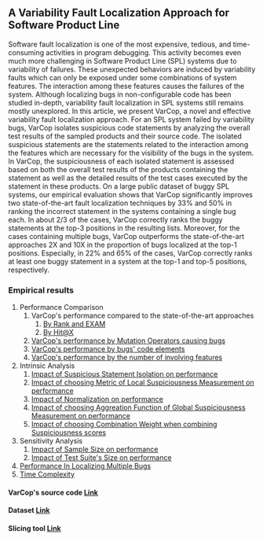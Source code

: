## A Variability Fault Localization Approach for Software Product Line

Software fault localization is one of the most expensive, tedious, and time-consuming activities in program debugging. This activity becomes even much more challenging in Software Product Line (SPL) systems due to variability of failures. These unexpected behaviors are induced by variability faults which can only be exposed under some combinations of system features. The interaction among these features causes the failures of the system.  Although localizing bugs in non-configurable code has been studied in-depth, variability fault localization in SPL systems still remains mostly unexplored. In this article, we present VarCop, a novel and effective variability fault localization approach. For an SPL system failed by variability bugs, VarCop isolates suspicious code statements by analyzing the overall test results of the sampled products and their source code. The isolated suspicious statements are the statements related to the interaction among the features which are necessary for the visibility of the bugs in the system. In VarCop, the suspiciousness of each isolated statement is assessed based on both the overall test results of the products containing the statement as well as the detailed results of the test cases executed by the statement in these products. On a large public dataset of buggy SPL systems, our empirical evaluation shows that VarCop significantly improves two state-of-the-art fault localization techniques by 33% and 50% in ranking the incorrect statement in the systems containing a single bug each. In about 2/3 of the cases, VarCop correctly ranks the buggy statements at the top-3 positions in the resulting lists. Moreover, for the cases containing multiple bugs, VarCop outperforms the state-of-the-art approaches 2X and 10X in the proportion of bugs localized at the top-1 positions. Especially, in 22% and 65% of the cases, VarCop correctly ranks at least one buggy statement in a system at the top-1 and top-5 positions, respectively. 

### Empirical results
1. Performance Comparison
    1. VarCop's performance compared to the state-of-the-art approaches 
        1. [By Rank and EXAM](https://github.com/ttrangnguyen/VARCOP/blob/gh-pages/experiment_results/Analysis/SINGLE_BUG/PERFORMANCE%20COMPARISON/performance_comparsion.xlsx)
        2. [By Hit@X](https://github.com/ttrangnguyen/VARCOP/blob/gh-pages/experiment_results/Analysis/SINGLE_BUG/PERFORMANCE%20COMPARISON/Hit%40X.xlsx)
    1. [VarCop's performance by Mutation Operators causing bugs](https://github.com/ttrangnguyen/VARCOP/blob/gh-pages/experiment_results/Analysis/SINGLE_BUG/PERFORMANCE%20COMPARISON/performance_mutation_operators.xlsx)
    1. [VarCop's performance by bugs' code elements](https://github.com/ttrangnguyen/VARCOP/blob/gh-pages/experiment_results/Analysis/SINGLE_BUG/PERFORMANCE%20COMPARISON/performance_code_elements.xlsx)
    1. [VarCop's performance by the number of involving features](https://github.com/ttrangnguyen/VARCOP/blob/gh-pages/experiment_results/Analysis/SINGLE_BUG/PERFORMANCE%20COMPARISON/performance_num_of_involving_features.xlsx)
1. Intrinsic Analysis
    1. [Impact of Suspicious Statement Isolation on performance](https://github.com/ttrangnguyen/VARCOP/blob/gh-pages/experiment_results/Analysis/SINGLE_BUG/INTRINSIC%20ANALYSIS/Suspicious_statements_isolation_impact.xlsx)
    1. [Impact of choosing Metric of Local Suspiciousness Measurement on performance](https://github.com/ttrangnguyen/VARCOP/blob/gh-pages/experiment_results/Analysis/SINGLE_BUG/PERFORMANCE%20COMPARISON/performance_comparsion.xlsx)
    1. [Impact of Normalization on performance](https://github.com/ttrangnguyen/VARCOP/blob/gh-pages/experiment_results/Analysis/SINGLE_BUG/INTRINSIC%20ANALYSIS/Normalization%20Impact.xlsx)
    1. [Impact of choosing Aggreation Function of Global Suspiciousness Measurement on performance](https://github.com/ttrangnguyen/VARCOP/blob/gh-pages/experiment_results/Analysis/SINGLE_BUG/INTRINSIC%20ANALYSIS/Aggreation_function_impact.xlsx)
    2. [Impact of choosing Combination Weight when combining Suspiciousness scores](https://github.com/ttrangnguyen/VARCOP/blob/gh-pages/experiment_results/Analysis/SINGLE_BUG/INTRINSIC%20ANALYSIS/Combination_weight_impact.xlsx)
1. Sensitivity Analysis
    1. [Impact of Sample Size on performance](https://github.com/ttrangnguyen/VARCOP/blob/gh-pages/experiment_results/Analysis/SINGLE_BUG/SENSITIVITY%20ANALYSIS/sample_size_impact.xlsx)
    1. [Impact of Test Suite's Size on performance](https://github.com/ttrangnguyen/VARCOP/blob/gh-pages/experiment_results/Analysis/SINGLE_BUG/SENSITIVITY%20ANALYSIS/test_suite_size_impact.xlsx)
1. [Performance In Localizing Multiple Bugs](https://github.com/ttrangnguyen/VARCOP/tree/gh-pages/experiment_results/Analysis/MULTIPLE_BUG)
1. [Time Complexity](https://github.com/ttrangnguyen/VARCOP/tree/gh-pages/experiment_results/Analysis/RUNTIME)

#### VarCop's source code [Link](https://github.com/ttrangnguyen/VARCOP)
#### Dataset [Link](https://tuanngokien.github.io/splc2021/)
#### Slicing tool [Link](https://github.com/ttrangnguyen/Static_Slicing)

